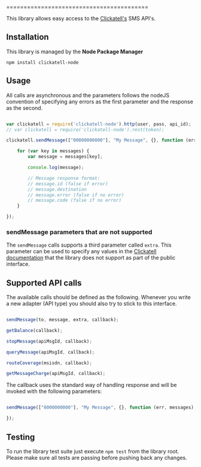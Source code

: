 =========================================

This library allows easy access to the [Clickatell's](http://www.clickatell.com) SMS API's.


## Installation

This library is managed by the **Node Package Manager**

`npm install clickatell-node`

## Usage

All calls are asynchronous and the parameters follows the nodeJS convention of specifying any errors as the first parameter and the
response as the second.

```javascript

var clickatell = require('clickatell-node').http(user, pass, api_id);
// var clickatell = require('clickatell-node').rest(token);

clickatell.sendMessage(["00000000000"], "My Message", {}, function (err, messages) {

    for (var key in messages) {
        var message = messages[key];

        console.log(message);

        // Message response format:
        // message.id (false if error)
        // message.destination
        // message.error (false if no error)
        // message.code (false if no error)
    }

});

```

### sendMessage parameters that are not supported

The `sendMessage` calls supports a third parameter called `extra`. This parameter can be used to specify any values in the [Clickatell documentation](http://www.clickatell.com) that the library does not support as part of the public interface.


## Supported API calls

The available calls should be defined as the following. Whenever you write a new adapter (API type) you should also try to stick
to this interface.

```javascript

sendMessage(to, message, extra, callback);

getBalance(callback);

stopMessage(apiMsgId, callback);

queryMessage(apiMsgId, callback);

routeCoverage(msisdn, callback);

getMessageCharge(apiMsgId, callback);

```

The callback uses the standard way of handling response and will be invoked with the following parameters:

```javascript

sendMessage(["0000000000"], "My Message", {}, function (err, messages) {

});

```

## Testing

To run the library test suite just execute `npm test` from the library root. Please make sure all tests are passing before pushing back any changes.
